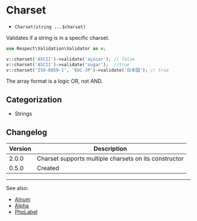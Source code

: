 # Charset

- `Charset(string ...$charset)`

Validates if a string is in a specific charset.

```php
use Respect\Validation\Validator as v;

v::charset('ASCII')->validate('açúcar'); // false
v::charset('ASCII')->validate('sugar');  //true
v::charset('ISO-8859-1', 'EUC-JP')->validate('日本国'); // true
```

The array format is a logic OR, not AND.

## Categorization

- Strings

## Changelog

Version | Description
--------|-------------
  2.0.0 | Charset supports multiple charsets on its constructor
  0.5.0 | Created

***
See also:

- [Alnum](Alnum.md)
- [Alpha](Alpha.md)
- [PhpLabel](PhpLabel.md)
